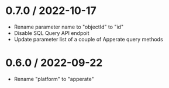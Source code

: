 0.7.0 / 2022-10-17
==================

  * Rename parameter name to "objectId" to "id"
  * Disable SQL Query API endpoit
  * Update parameter list of a couple of Apperate query methods

0.6.0 / 2022-09-22
==================

  * Rename "platform" to "apperate"

